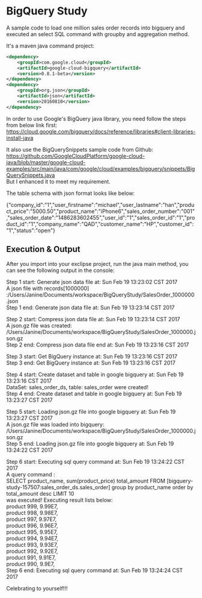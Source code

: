 # BigQuery Study
A sample code to load one million sales order records into bigquery and executed an select SQL command with groupby and aggregation method.

It's a maven java command project:</br>
```xml
<dependency>
    <groupId>com.google.cloud</groupId>
    <artifactId>google-cloud-bigquery</artifactId>
    <version>0.8.1-beta</version>
</dependency>
<dependency>
    <groupId>org.json</groupId>
    <artifactId>json</artifactId>
    <version>20160810</version>
</dependency>
```

In order to use Google's BigQuery java library, you need follow the steps from below link first:
https://cloud.google.com/bigquery/docs/reference/libraries#client-libraries-install-java </br>

It also use the BigQuerySnippets sample code from Github: https://github.com/GoogleCloudPlatform/google-cloud-java/blob/master/google-cloud-examples/src/main/java/com/google/cloud/examples/bigquery/snippets/BigQuerySnippets.java
</br>But I enhanced it to meet my requirement.

The table schema with json format looks like below:

{"company_id":"1","user_firstname":"michael","user_lastname":"han","product_price":"5000.50","product_name":"iPhone6","sales_order_number":"001","sales_order_date":"1486283602455","user_id":"1","sales_order_id":"1","product_id":"1","company_name":"QAD","customer_name":"HP","customer_id":"1","status":"open"} </br>

## Execution & Output
After you import into your exclipse project, run the java main method, you can see the following output in the console:

Step 1 start: Generate json data file at: Sun Feb 19 13:23:02 CST 2017</br>
A json file with records[1000000] :/Users/Janine/Documents/workspace/BigQueryStudy/SalesOrder_1000000.json</br>
Step 1 end: Generate json data file at: Sun Feb 19 13:23:14 CST 2017</br>

Step 2 start: Compress json data file at: Sun Feb 19 13:23:14 CST 2017</br>
A json.gz file was created: /Users/Janine/Documents/workspace/BigQueryStudy/SalesOrder_1000000.json.gz</br>
Step 2 end: Compress json data file end at: Sun Feb 19 13:23:16 CST 2017</br>

Step 3 start: Get BigQuery instance at: Sun Feb 19 13:23:16 CST 2017</br>
Step 3 end: Get BigQuery instance at: Sun Feb 19 13:23:16 CST 2017</br>

Step 4 start: Create dataset and table in google bigquery at: Sun Feb 19 13:23:16 CST 2017</br>
DataSet: sales_order_ds, table: sales_order were created!</br>
Step 4 end: Create dataset and table in google bigquery at: Sun Feb 19 13:23:27 CST 2017</br>

Step 5 start: Loading json.gz file into google bigquery at: Sun Feb 19 13:23:27 CST 2017</br>
A json.gz file was loaded into bigquery: /Users/Janine/Documents/workspace/BigQueryStudy/SalesOrder_1000000.json.gz</br>
Step 5 end: Loading json.gz file into google bigquery at: Sun Feb 19 13:24:22 CST 2017</br>

Step 6 start: Executing sql query command at: Sun Feb 19 13:24:22 CST 2017</br>
A query command :</br>
SELECT product_name, sum(product_price) total_amount FROM [bigquery-study-157507:sales_order_ds.sales_order] group by product_name order by total_amount desc LIMIT 10</br>
was executed! Executing result lists below:</br>
product 999, 9.99E7, </br>
product 998, 9.98E7, </br>
product 997, 9.97E7, </br>
product 996, 9.96E7, </br>
product 995, 9.95E7, </br>
product 994, 9.94E7, </br>
product 993, 9.93E7, </br>
product 992, 9.92E7, </br>
product 991, 9.91E7, </br>
product 990, 9.9E7, </br>
Step 6 end: Executing sql query command at: Sun Feb 19 13:24:24 CST 2017</br>

Celebrating to yourself!!!